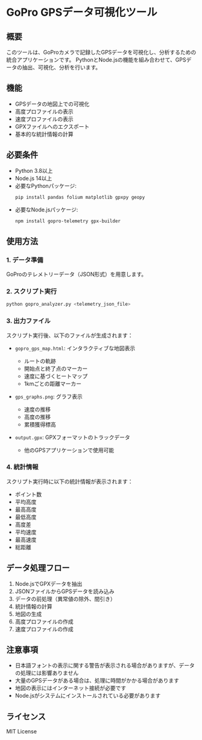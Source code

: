# GoPro GPSデータ可視化ツール

## 概要
このツールは、GoProカメラで記録したGPSデータを可視化し、分析するための統合アプリケーションです。
PythonとNode.jsの機能を組み合わせて、GPSデータの抽出、可視化、分析を行います。

## 機能
- GPSデータの地図上での可視化
- 高度プロファイルの表示
- 速度プロファイルの表示
- GPXファイルへのエクスポート
- 基本的な統計情報の計算

## 必要条件
- Python 3.8以上
- Node.js 14以上
- 必要なPythonパッケージ:
  ```bash
  pip install pandas folium matplotlib gpxpy geopy
  ```
- 必要なNode.jsパッケージ:
  ```bash
  npm install gopro-telemetry gpx-builder
  ```

## 使用方法

### 1. データ準備
GoProのテレメトリーデータ（JSON形式）を用意します。

### 2. スクリプト実行
```bash
python gopro_analyzer.py <telemetry_json_file>
```

### 3. 出力ファイル
スクリプト実行後、以下のファイルが生成されます：

- `gopro_gps_map.html`: インタラクティブな地図表示
  - ルートの軌跡
  - 開始点と終了点のマーカー
  - 速度に基づくヒートマップ
  - 1kmごとの距離マーカー

- `gps_graphs.png`: グラフ表示
  - 速度の推移
  - 高度の推移
  - 累積獲得標高

- `output.gpx`: GPXフォーマットのトラックデータ
  - 他のGPSアプリケーションで使用可能

### 4. 統計情報
スクリプト実行時に以下の統計情報が表示されます：
- ポイント数
- 平均高度
- 最高高度
- 最低高度
- 高度差
- 平均速度
- 最高速度
- 総距離

## データ処理フロー
1. Node.jsでGPXデータを抽出
2. JSONファイルからGPSデータを読み込み
3. データの前処理（異常値の除外、間引き）
4. 統計情報の計算
5. 地図の生成
6. 高度プロファイルの作成
7. 速度プロファイルの作成

## 注意事項
- 日本語フォントの表示に関する警告が表示される場合がありますが、データの処理には影響ありません
- 大量のGPSデータがある場合は、処理に時間がかかる場合があります
- 地図の表示にはインターネット接続が必要です
- Node.jsがシステムにインストールされている必要があります

## ライセンス
MIT License
